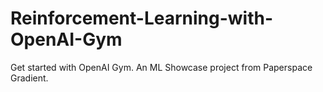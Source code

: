 # Reinforcement-Learning-with-OpenAI-Gym
Get started with OpenAI Gym. An ML Showcase project from Paperspace Gradient.
